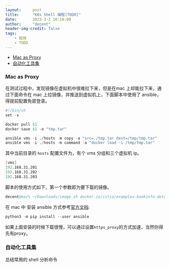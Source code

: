 ```yaml
---
layout:     post
title:      "K8s Shell 编程[TODO]"
date:       2023-3-2 10:10:00
author:     "decent"
header-img-credit: false
tags:
    - 能效
    - TODO
---
```


- [Mac as Proxy](#mac-as-proxy)
- [自动化工具集](#自动化工具集)

### Mac as Proxy
在测试过程中，发现镜像在虚拟机中很难拉下来，但是在mac 上却能拉下来，通过下面命令在 mac 上拉镜像，并推送到虚拟机上，下面脚本中使用了 ansible，得提前配置免密登录。
```s
#!/bin/sh
set -x

docker pull $1
docker save $1 -o "tmp.tar"

ansible vms -i ./hosts -m copy -a "src=./tmp.tar dest=/tmp/tmp.tar"
ansible vms -i ./hosts -m command -a "docker load -i /tmp/tmp.tar"
```
其中当前目录的 `hosts` 配置文件为，有个 vms 分组和三个虚拟机 ip。
```s
[vms]
192.168.31.201
192.168.31.202
192.168.31.203
```
脚本的使用方式如下，第一个参数即为要下载的镜像。
```s
decent@mac% ~/Downloads/image.sh docker.io/istio/examples-bookinfo-details-v1:1.16.2
```

在 mac 中 安装 ansible 方式参考[官方文档](https://docs.ansible.com/ansible/latest/installation_guide/intro_installation.html):
```s
python3 -m pip install --user ansible
```
如果上面安装的时候下载很慢，可以通过设置`https_proxy`的方式加速，当然你得先有proxy。

### 自动化工具集
总结常用的 shell 分析命令